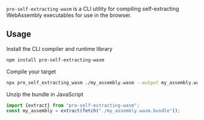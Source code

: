 `pro-self-extracting-wasm` is a CLI utility for compiling self-extracting
WebAssembly executables for use in the browser.

## Usage

Install the CLI compiler and runtime library

```bash
npm install pro-self-extracting-wasm
```

Compile your target

```bash
npx pro_self_extracting_wasm ./my_assembly.wasm --output my_assembly.wasm.bundle
```

Unzip the bundle in JavaScript

```javascript
import {extract} from "pro-self-extracting-wasm";
const my_assembly = extract(fetch("./my_assembly.wasm.bundle"));
```

